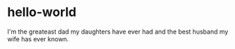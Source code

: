 # hello-world

I'm the greateast dad my daughters have ever had and the best husband my wife has ever known.
